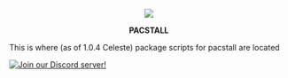 <p align="center">
<a href="https://github.com/Henryws/pacstall-programs/tree/master/packages"><img src="https://img.shields.io/github/repo-size/Henryws/pacstall-programs?color=G&style=flat-square"></a>

<p align="center"><b>PACSTALL</b></p>

This is where (as of 1.0.4 Celeste) package scripts for pacstall are located

[![Join our Discord server!](https://invidget.switchblade.xyz/yzrjXJV6K8)](https://discord.gg/yzrjXJV6K8)
